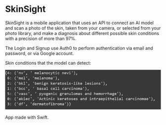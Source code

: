 # SkinSight

SkinSight is a mobile application that uses an API to connect an AI model and scan a photo of the skin, taken from your camera, or selected from your photo library, and make a diagnosis about different possible skin conditions with a precision of more than 97%.

The Login and Signup use Auth0 to perform authentication via email and password, or via Google account.

Skin conditions that the model can detect:

![1](skin_diagnosis.jpeg)

App made with Swift.
